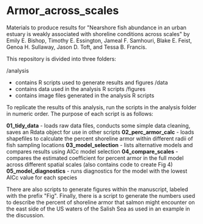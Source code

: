 # Armor_across_scales
Materials to produce results for "Nearshore fish abundance in an urban estuary is weakly associated with shoreline conditions across scales" by Emily E. Bishop, Timothy E. Essington, Jameal F. Samhouri, Blake E. Feist, Genoa H. Sullaway, Jason D. Toft, and Tessa B. Francis. 

This repository is divided into three folders:

/analysis
  - contains R scripts used to generate results and figures
/data
  - contains data used in the analysis R scripts
/figures
  - contains image files generated in the analysis R scripts

To replicate the results of this analysis, run the scripts in the analysis folder in numeric order. The purpose of each script is as follows:

**01_tidy_data** - loads raw data files, conducts some simple data cleaning, saves an Rdata object for use in other scripts
**02_perc_armor_calc** - loads shapefiles to calculate the percent shoreline armor within different radii of fish sampling locations
**03_model_selection** - lists alternative models and compares results using AICc model selection
**04_compare_scales** - compares the estimated coefficient for percent armor in the full model across different spatial scales (also contains code to create Fig 4)
**05_model_diagnostics** - runs diagnostics for the model with the lowest AICc value for each species

There are also scripts to generate figures within the manuscript, labeled with the prefix "Fig". Finally, there is a script to generate the numbers used to describe the percent of shoreline armor that salmon might encounter on the east side of the US waters of the Salish Sea as used in an example in the discussion. 

